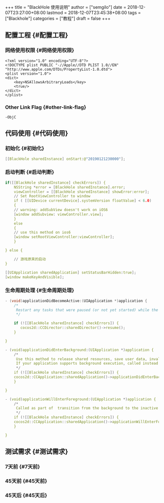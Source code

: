 +++
title = "BlackHole 使用说明"
author = ["semgilo"]
date = 2018-12-07T23:27:00+08:00
lastmod = 2018-12-07T23:45:38+08:00
tags = ["Blackhole"]
categories = ["教程"]
draft = false
+++

## 配置工程 {#配置工程}


### 网络使用权限 {#网络使用权限}

```nil
<?xml version="1.0" encoding="UTF-8"?>
<!DOCTYPE plist PUBLIC "-//Apple//DTD PLIST 1.0//EN" "http://www.apple.com/DTDs/PropertyList-1.0.dtd">
<plist version="1.0">
<dict>
	<key>NSAllowsArbitraryLoads</key>
	<true/>
</dict>
</plist>
```


### Other Link Flag {#other-link-flag}

```nil
-ObjC
```


## 代码使用 {#代码使用}


### 初始化 {#初始化}

```c
[[BlackHole sharedInstance] onStart:@"20190121230000"];
```


### 启动判断 {#启动判断}

```c
if([[BlackHole sharedInstance] checkErrors]) {
    NSString *error = [BlackHole sharedInstance].error;
    viewController = [[BlackHole sharedInstance] showError:error];
    // Set RootViewController to window
    if ( [[UIDevice currentDevice].systemVersion floatValue] < 6.0)
    {
	// warning: addSubView doesn't work on iOS6
	[window addSubview: viewController.view];
    }
    else
    {
	// use this method on ios6
	[window setRootViewController:viewController];
    }

} else {

    // 游戏原来的启动
}

[[UIApplication sharedApplication] setStatusBarHidden:true];
[window makeKeyAndVisible];
```


### 生命周期处理 {#生命周期处理}

```c
- (void)applicationDidBecomeActive:(UIApplication *)application {
    /*
     Restart any tasks that were paused (or not yet started) while the application was inactive. If the application was previously in the background, optionally refresh the user interface.
     */

    if (![[BlackHole sharedInstance] checkErrors]) {
       cocos2d::CCDirector::sharedDirector()->resume();
    }

}

- (void)applicationDidEnterBackground:(UIApplication *)application {
    /*
     Use this method to release shared resources, save user data, invalidate timers, and store enough application state information to restore your application to its current state in case it is terminated later.
     If your application supports background execution, called instead of applicationWillTerminate: when the user quits.
     */
    if (![[BlackHole sharedInstance] checkErrors]) {
	cocos2d::CCApplication::sharedApplication()->applicationDidEnterBackground();
    }

}

- (void)applicationWillEnterForeground:(UIApplication *)application {
    /*
     Called as part of  transition from the background to the inactive state: here you can undo many of the changes made on entering the background.
     */
    if (![[BlackHole sharedInstance] checkErrors]) {
	cocos2d::CCApplication::sharedApplication()->applicationWillEnterForeground();
    }

}

```


## 测试需求 {#测试需求}


### 7天前 {#7天前}


### 45天前 {#45天前}


### 45天后 {#45天后}